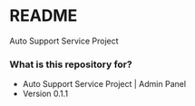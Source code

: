 # README #

Auto Support Service Project

### What is this repository for? ###

* Auto Support Service Project | Admin Panel
* Version 0.1.1
